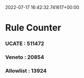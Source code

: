 2022-07-17 16:42:32.741617+00:00
# Rule Counter 
 ### UCATE : 511472

 ### Veneto : 20854

 ### Allowlist : 13924